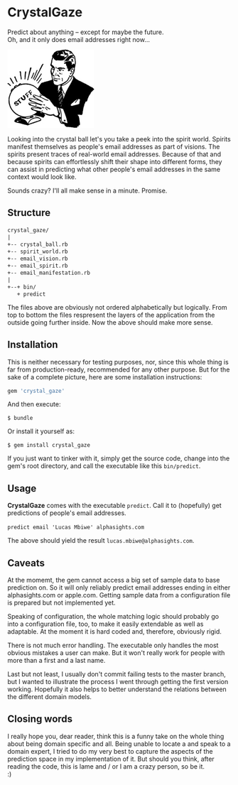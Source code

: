 # CrystalGaze

Predict about anything – except for maybe the future.  
Oh, and it only does email addresses right now…

![Predict stuff with CrystalGaze](predict_stuff.png "Predict stuff with CrystalGaze")

Looking into the crystal ball let's you take a peek into the spirit world.
Spirits manifest themselves as people's email addresses as part of visions.
The spirits present traces of real-world email addresses. Because of that and
because spirits can effortlessly shift their shape into different forms, they
can assist in predicting what other people's email addresses in the same context
would look like.

Sounds crazy? I'll all make sense in a minute. Promise.

## Structure

```
crystal_gaze/
|
+-- crystal_ball.rb
+-- spirit_world.rb
+-- email_vision.rb
+-- email_spirit.rb
+-- email_manifestation.rb
|
+--+ bin/
   + predict
```

The files above are obviously not ordered alphabetically but logically. From top
to bottom the files respresent the layers of the application from the outside
going further inside. Now the above should make more sense.

## Installation

This is neither necessary for testing purposes, nor, since this whole thing is
far from production-ready, recommended for any other purpose. But for the sake
of a complete picture, here are some installation instructions:

```ruby
gem 'crystal_gaze'
```

And then execute:

    $ bundle

Or install it yourself as:

    $ gem install crystal_gaze

If you just want to tinker with it, simply get the source code, change into the
gem's root directory, and call the executable like this `bin/predict`.

## Usage

**CrystalGaze** comes with the executable `predict`. Call it to (hopefully) get
predictions of people's email addresses.

`predict email 'Lucas Mbiwe' alphasights.com`

The above should yield the result `lucas.mbiwe@alphasights.com`.

## Caveats

At the momemt, the gem cannot access a big set of sample data to base prediction
on. So it will only reliably predict email addresses ending in either
alphasights.com or apple.com. Getting sample data from a configuration file is
prepared but not implemented yet.

Speaking of configuration, the whole matching logic should probably go into a
configuration file, too, to make it easily extendable as well as adaptable. At
the moment it is hard coded and, therefore, obviously rigid.

There is not much error handling. The executable only handles the most obvious
mistakes a user can make. But it won't really work for people with more than a
first and a last name.

Last but not least, I usually don't commit failing tests to the master branch,
but I wanted to illustrate the process I went through getting the first version
working. Hopefully it also helps to better understand the relations between the
different domain models.

## Closing words

I really hope you, dear reader, think this is a funny take on the whole thing
about being domain specific and all. Being unable to locate a and speak to a
domain expert, I tried to do my very best to capture the aspects of the
prediction space in my implementation of it. But should you think, after reading
the code, this is lame and / or I am a crazy person, so be it.  
:)
